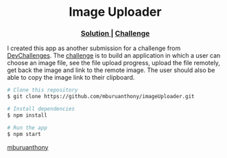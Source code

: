 <h1 align="center">Image Uploader</h1>

<div align="center">
  <h3>
    <a href="https://mburu-antony-imageuplaoder.netlify.app/#/">
      Solution
    </a>
    <span> | </span>
    <a href="https://devchallenges.io/challenges/O2iGT9yBd6xZBrOcVirx">
      Challenge
    </a>
  </h3>
</div>

I created this app as another submission for a challenge from [DevChallenges](https://devchallenges.io/challenges). The [challenge](https://devchallenges.io/challenges/O2iGT9yBd6xZBrOcVirx) is to build an application in which a user can choose an image file, see the file upload progress, upload the file remotely, get back the image and link to the remote image. The user should also be able to copy the image link to their clipboard.

```bash
# Clone this repository
$ git clone https://github.com/mburuanthony/imageUploader.git

# Install dependencies
$ npm install

# Run the app
$ npm start
```

[mburuanthony](https://github.com/mburuanthony/)
